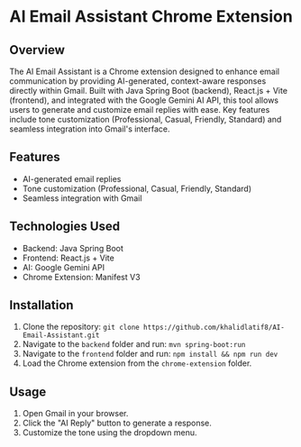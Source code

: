 # AI Email Assistant Chrome Extension

## Overview

The AI Email Assistant is a Chrome extension designed to enhance email communication by providing AI-generated, context-aware responses directly within Gmail. Built with Java Spring Boot (backend), React.js + Vite (frontend), and integrated with the Google Gemini AI API, this tool allows users to generate and customize email replies with ease. Key features include tone customization (Professional, Casual, Friendly, Standard) and seamless integration into Gmail's interface.

## Features
- AI-generated email replies
- Tone customization (Professional, Casual, Friendly, Standard)
- Seamless integration with Gmail

## Technologies Used
- Backend: Java Spring Boot
- Frontend: React.js + Vite
- AI: Google Gemini API
- Chrome Extension: Manifest V3

## Installation
1. Clone the repository: `git clone https://github.com/khalidlatif8/AI-Email-Assistant.git`
2. Navigate to the `backend` folder and run: `mvn spring-boot:run`
3. Navigate to the `frontend` folder and run: `npm install && npm run dev`
4. Load the Chrome extension from the `chrome-extension` folder.

## Usage
1. Open Gmail in your browser.
2. Click the "AI Reply" button to generate a response.
3. Customize the tone using the dropdown menu.
